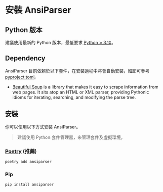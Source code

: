 # 安裝 AnsiParser

## Python 版本
建議使用最新的 Python 版本，最低要求 [Python ≥ 3.10](https://www.python.org/)。

## Dependency
AnsiParser 目前依賴於以下套件，在安裝過程中將會自動安裝，細節可參考 [pyproject.toml](https://github.com/bubble-tea-project/ansiparser/blob/main/pyproject.toml)。
- [Beautiful Soup](https://www.crummy.com/software/BeautifulSoup/) is a library that makes it easy to scrape information from web pages. It sits atop an HTML or XML parser, providing Pythonic idioms for iterating, searching, and modifying the parse tree.

## 安裝
你可以使用以下方式安裝 AnsiParser。
> 建議使用 Python 套件管理器，來管理套件及虛擬環境。

### [Poetry](https://github.com/python-poetry/poetry) (推薦)
```bash
poetry add ansiparser
```

### Pip
```bash
pip install ansiparser
```


